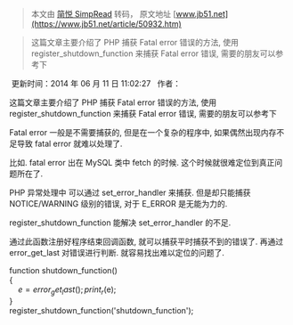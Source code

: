 > 本文由 [简悦 SimpRead](http://ksria.com/simpread/) 转码， 原文地址 [www.jb51.net](https://www.jb51.net/article/50932.htm)

> 这篇文章主要介绍了 PHP 捕获 Fatal error 错误的方法, 使用 register_shutdown_function 来捕获 Fatal error 错误, 需要的朋友可以参考下

 更新时间：2014 年 06 月 11 日 11:02:27   作者：  

这篇文章主要介绍了 PHP 捕获 Fatal error 错误的方法, 使用 register_shutdown_function 来捕获 Fatal error 错误, 需要的朋友可以参考下

Fatal error 一般是不需要捕获的, 但是在一个复杂的程序中, 如果偶然出现内存不足导致 fatal error 就难以处理了.

比如. fatal error 出在 MySQL 类中 fetch 的时候. 这个时候就很难定位到真正问题所在了.

PHP 异常处理中 可以通过 set_error_handler 来捕获. 但是却只能捕获 NOTICE/WARNING 级别的错误, 对于 E_ERROR 是无能为力的.

register_shutdown_function 能解决 set_error_handler 的不足.

通过此函数注册好程序结束回调函数, 就可以捕获平时捕获不到的错误了. 再通过 error_get_last 对错误进行判断. 就容易找出难以定位的问题了.

function shutdown_function()   
{   
    $e = error_get_last();     
    print_r($e);   
}  
register_shutdown_function('shutdown_function');